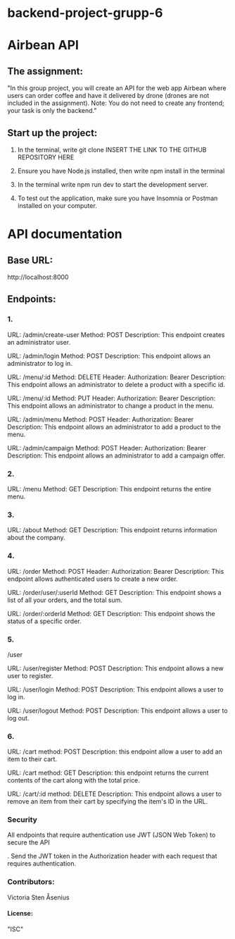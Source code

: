 # backend-project-grupp-6

# Airbean API


## The assignment:

"In this group project, you will create an API for the web app Airbean where users can order coffee and have it delivered by drone (drones are not included in the assignment). Note: You do not need to create any frontend; your task is only the backend."

## Start up the project:

1. In the terminal, write git clone INSERT THE LINK TO THE GITHUB REPOSITORY HERE

2. Ensure you have Node.js installed, then write npm install in the terminal

3. In the terminal write npm run dev to start the development server.

4. To test out the application, make sure you have Insomnia or Postman installed on your computer.

# API documentation

## Base URL:
http://localhost:8000

## Endpoints:

### 1.
URL: /admin/create-user
Method: POST
Description: This endpoint creates an administrator user.

URL: /admin/login
Method: POST
Description: This endpoint allows an administrator to log in.

URL: /menu/:id
Method: DELETE
Header: Authorization: Bearer <token>
Description: This endpoint allows an administrator to delete a product with a specific id.

URL: /menu/:id
Method: PUT
Header: Authorization: Bearer <token>
Description: This endpoint allows an administrator to change a product in the menu.

URL: /admin/menu
Method: POST
Header: Authorization: Bearer <token>
Description: This endpoint allows an administrator to add a product to the menu.

URL: /admin/campaign
Method: POST
Header: Authorization: Bearer <token>
Description: This endpoint allows an administrator to add a campaign offer.

### 2.
URL: /menu
Method: GET
Description: This endpoint returns the entire menu.


### 3.
URL: /about
Method: GET
Description: This endpoint returns information about the company.


### 4.
URL: /order
Method: POST
Header: Authorization: Bearer <token>
Description: This endpoint allows authenticated users to create a new order.

URL: /order/user/:userId
Method: GET
Description: This endpoint shows a list of all your orders, and the total sum.

URL: /order/:orderId
Method: GET
Description: This endpoint shows the status of a specific order.


### 5.
/user

URL: /user/register
Method: POST
Description: This endpoint allows a new user to register.

URL: /user/login
Method: POST
Description: This endpoint allows a user to log in.

URL: /user/logout
Method: POST
Description: This endpoint allows a user to log out.


### 6.
URL: /cart
method: POST
Description: this endpoint allow a user to add an item to their cart.

URL: /cart
method: GET
Description: this endpoint returns the current contents of the cart along with the total price.

URL: /cart/:id
method: DELETE
Description: This endpoint allows a user to remove an item from their cart by specifying the item's ID in the URL.




### Security
All endpoints that require authentication use JWT (JSON Web Token) to secure the API

. Send the JWT token in the Authorization header with each request that requires authentication.


### Contributors:
Victoria Sten Åsenius


#### License:
"ISC"
